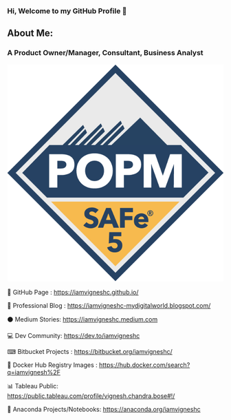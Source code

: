 ### Hi, Welcome to my GitHub Profile 👋

## About Me: 

### A Product Owner/Manager, Consultant, Business Analyst

![Image of SAFe](https://github.com/IamVigneshC/ProductManagement/blob/main/Scaled%20Agile/cert_mark_POPM_small_150px.png)


🚀 GitHub Page : https://iamvigneshc.github.io/

📝 Professional Blog : https://iamvigneshc-mydigitalworld.blogspot.com/

⚫ Medium Stories: https://iamvigneshc.medium.com

💻 Dev Community: https://dev.to/iamvigneshc

⌨ Bitbucket Projects : https://bitbucket.org/iamvigneshc/

🐳 Docker Hub Registry Images : https://hub.docker.com/search?q=iamvignesh%2F

📊 Tableau Public: https://public.tableau.com/profile/vignesh.chandra.bose#!/

📗 Anaconda Projects/Notebooks: https://anaconda.org/iamvigneshc


<!--
**IamVigneshC/IamVigneshC** is a ✨ _special_ ✨ repository because its `README.md` (this file) appears on your GitHub profile.

Here are some ideas to get you started:

- 🔭 I’m currently working on ...
- 🌱 I’m currently learning ...
- 👯 I’m looking to collaborate on ...
- 🤔 I’m looking for help with ...
- 💬 Ask me about ...
- 📫 How to reach me: ...
- 😄 Pronouns: ...
- ⚡ Fun fact: ...
-->
